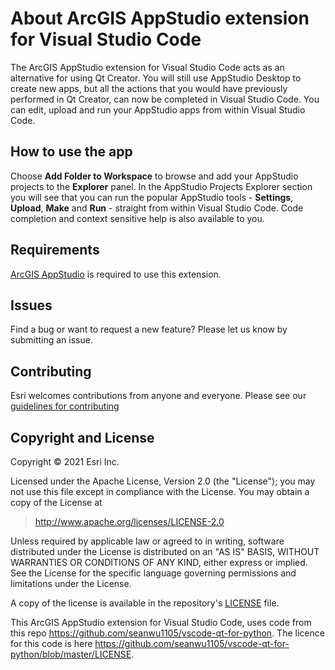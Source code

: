 # About ArcGIS AppStudio extension for Visual Studio Code

The ArcGIS AppStudio extension for Visual Studio Code acts as an alternative for using Qt Creator. You will still use AppStudio Desktop to create new apps, but all the actions that you would have previously performed in Qt Creator, can now be completed in Visual Studio Code. You can edit, upload and run your AppStudio apps from within Visual Studio Code.

## How to use the app

Choose **Add Folder to Workspace** to browse and add your AppStudio projects to the **Explorer** panel. In the AppStudio Projects Explorer section you will see that you can run the popular AppStudio tools - **Settings**, **Upload**, **Make** and **Run** - straight from within Visual Studio Code. Code completion and context sensitive help is also available to you.   

## Requirements

<a href="http://www.esri.com/landing-pages/appstudio">ArcGIS AppStudio</a> is required to use this extension.

## Issues

Find a bug or want to request a new feature?  Please let us know by submitting an issue.

## Contributing

Esri welcomes contributions from anyone and everyone. Please see our [guidelines for contributing](https://github.com/esri/contributing)

## Copyright and License

Copyright © 2021 Esri Inc.

Licensed under the Apache License, Version 2.0 (the "License");
you may not use this file except in compliance with the License.
You may obtain a copy of the License at

> http://www.apache.org/licenses/LICENSE-2.0

Unless required by applicable law or agreed to in writing, software
distributed under the License is distributed on an "AS IS" BASIS,
WITHOUT WARRANTIES OR CONDITIONS OF ANY KIND, either express or implied.
See the License for the specific language governing permissions and
limitations under the License.

A copy of the license is available in the repository's [LICENSE](./LICENSE) file.

This ArcGIS AppStudio extension for Visual Studio Code, uses code from this repo https://github.com/seanwu1105/vscode-qt-for-python. The licence for this code is here https://github.com/seanwu1105/vscode-qt-for-python/blob/master/LICENSE.
